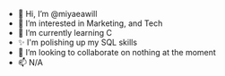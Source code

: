 - 👋 Hi, I’m @miyaeawill
- 👀 I’m interested in Marketing, and Tech
- 🌱 I’m currently learning C
- ✨ I'm polishing up my SQL skills 
- 💞️ I’m looking to collaborate on nothing at the moment
- 📫 N/A

<!---
miyaeawill/miyaeawill is a ✨ special ✨ repository because its `README.md` (this file) appears on your GitHub profile.
You can click the Preview link to take a look at your changes.
--->
